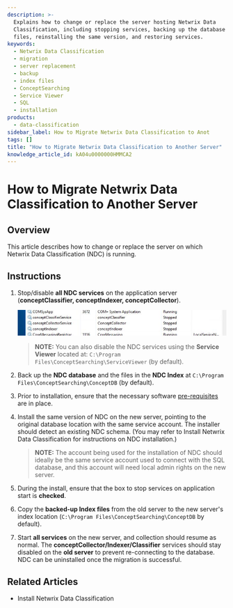 ```yaml
---
description: >-
  Explains how to change or replace the server hosting Netwrix Data
  Classification, including stopping services, backing up the database and index
  files, reinstalling the same version, and restoring services.
keywords:
  - Netwrix Data Classification
  - migration
  - server replacement
  - backup
  - index files
  - ConceptSearching
  - Service Viewer
  - SQL
  - installation
products:
  - data-classification
sidebar_label: How to Migrate Netwrix Data Classification to Anot
tags: []
title: "How to Migrate Netwrix Data Classification to Another Server"
knowledge_article_id: kA04u0000000HMMCA2
---
```


# How to Migrate Netwrix Data Classification to Another Server

## Overview

This article describes how to change or replace the server on which Netwrix Data Classification (NDC) is running.

## Instructions

1. Stop/disable **all NDC services** on the application server (**conceptClassifier, conceptIndexer, conceptCollector**).

   ![User-added image](images/ka0Qk0000007H0v_0EM4u000002Qwyh.png)

   > **NOTE:** You can also disable the NDC services using the **Service Viewer** located at: `C:\Program Files\ConceptSearching\ServiceViewer` (by default).

2. Back up the **NDC database** and the files in the **NDC Index** at `C:\Program Files\ConceptSearching\ConceptDB` (by default).

3. Prior to installation, ensure that the necessary software [pre-requisites](/docs/dataclassification/) are in place.

4. Install the same version of NDC on the new server, pointing to the original database location with the same service account. The installer should detect an existing NDC schema. (You may refer to Install Netwrix Data Classification for instructions on NDC installation.)

   > **NOTE:** The account being used for the installation of NDC should ideally be the same service account used to connect with the SQL database, and this account will need local admin rights on the new server.

5. During the install, ensure that the box to stop services on application start is **checked**.

6. Copy the **backed-up Index files** from the old server to the new server's index location (`C:\Program Files\ConceptSearching\ConceptDB` by default).

7. Start **all services** on the new server, and collection should resume as normal. The **conceptCollector/Indexer/Classifier** services should stay disabled on the **old server** to prevent re-connecting to the database. NDC can be uninstalled once the migration is successful.

## Related Articles

- Install Netwrix Data Classification
